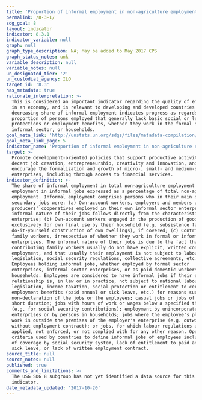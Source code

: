 ```yaml
---
title: 'Proportion of informal employment in non-agriculture employment, by sex'
permalink: /8-3-1/
sdg_goal: 8
layout: indicator
indicator: 8.3.1
indicator_variable: null
graph: null
graph_type_description: NA; May be added to May 2017 CPS
graph_status_notes: unk
variable_description: null
variable_notes: null
un_designated_tier: '2'
un_custodial_agency: ILO
target_id: '8.3'
has_metadata: true
rationale_interpretation: >-
  This is considered an important indicator regarding the quality of employment
  in an economy, and is relevant to developing and developed countries alike. A
  decreasing share of informal employment indicates progress as regards the
  proportion of persons employed that generally lack basic social or legal
  protections or employment benefits, whether they work in the formal sector,
  informal sector, or households.
goal_meta_link: 'http://unstats.un.org/sdgs/files/metadata-compilation/Metadata-Goal-8.pdf'
goal_meta_link_page: 5
indicator_name: 'Proportion of informal employment in non-agriculture employment, by sex'
target: >-
  Promote development-oriented policies that support productive activities,
  decent job creation, entrepreneurship, creativity and innovation, and
  encourage the formalization and growth of micro-, small- and medium-sized
  enterprises, including through access to financial services.
indicator_definition: >-
  The share of informal employment in total non-agriculture employment refers to
  employment in informal jobs expressed as a percentage of total non-agriculture
  employment. Informal employment comprises persons who in their main or
  secondary jobs were: (a) Own-account workers, employers and members of
  producers' cooperatives employed in their own informal sector enterprises. The
  informal nature of their jobs follows directly from the characteristics of the
  enterprise; (b) Own-account workers engaged in the production of goods
  exclusively for own final use by their household (e.g. subsistence farming or
  do-it-yourself construction of own dwellings), if covered; (c) Contributing
  family workers, irrespective of whether they work in formal or informal sector
  enterprises. The informal nature of their jobs is due to the fact that
  contributing family workers usually do not have explicit, written contracts of
  employment, and that usually their employment is not subject to labour
  legislation, social security regulations, collective agreements, etc.; (e)
  Employees holding informal jobs, whether employed by formal sector
  enterprises, informal sector enterprises, or as paid domestic workers by
  households. Employees are considered to have informal jobs if their employment
  relationship is, in law or in practice, not subject to national labour
  legislation, income taxation, social protection or entitlement to certain
  employment benefits (paid annual or sick leave, etc.) for reasons such as:
  non-declaration of the jobs or the employees; casual jobs or jobs of a limited
  short duration; jobs with hours of work or wages below a specified threshold
  (e.g. for social security contributions); employment by unincorporated
  enterprises or by persons in households; jobs where the employee's place of
  work is outside the premises of the employer's enterprise (e.g. outworkers
  without employment contract); or jobs, for which labour regulations are not
  applied, not enforced, or not complied with for any other reason. Operational
  criteria used by countries to define informal jobs of employees include lack
  of coverage by social security system, lack of entitlement to paid annual or
  sick leave, or lack of written employment contract.
source_title: null
source_notes: null
published: true
comments_and_limitations: >-
  The USG SDG 8 subgroup has not yet identified a data source for this
  indicator.
date_metadata_updated: '2017-10-20'
---
```

